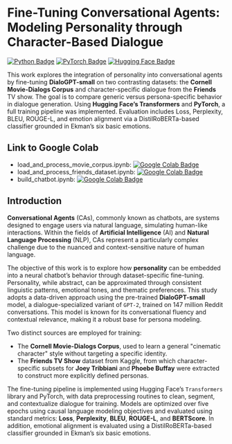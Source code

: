 # Fine-Tuning Conversational Agents: Modeling Personality through Character-Based Dialogue

[![Python Badge](https://img.shields.io/badge/Python-3776AB?logo=python&logoColor=fff&style=flat)](https://www.python.org/)
[![PyTorch Badge](https://img.shields.io/badge/PyTorch-EE4C2C?logo=pytorch&logoColor=fff&style=flat)](https://pytorch.org/)
[![Hugging Face Badge](https://img.shields.io/badge/Hugging%20Face-FFD21E?logo=huggingface&logoColor=000&style=flat)](https://huggingface.co/)

This work explores the integration of personality into conversational agents by fine-tuning **DialoGPT-small** on two contrasting datasets: the **Cornell Movie-Dialogs Corpus** and character-specific dialogue from the **Friends** TV show. The goal is to compare generic versus persona-specific behavior in dialogue generation. Using **Hugging Face’s Transformers** and **PyTorch**, a full training pipeline was implemented. Evaluation includes Loss, Perplexity, BLEU, ROUGE-L, and emotion alignment via a DistilRoBERTa-based classifier grounded in Ekman’s six basic emotions.

## Link to Google Colab
- load_and_process_movie_corpus.ipynb: [![Google Colab Badge](https://img.shields.io/badge/Google%20Colab-F9AB00?logo=googlecolab&logoColor=fff&style=flat-square)](https://colab.research.google.com/github/Sabaudian/Neural_Conversational_Agents_project/blob/main/load_and_process_movie_corpus.ipynb)
- load_and_process_friends_dataset.ipynb: [![Google Colab Badge](https://img.shields.io/badge/Google%20Colab-F9AB00?logo=googlecolab&logoColor=fff&style=flat-square)](https://colab.research.google.com/github/Sabaudian/Neural_Conversational_Agents_project/blob/main/load_and_process_friends_dataset.ipynb)
- build_chatbot.ipynb: [![Google Colab Badge](https://img.shields.io/badge/Google%20Colab-F9AB00?logo=googlecolab&logoColor=fff&style=flat-square)](https://drive.google.com/file/d/1J9UOfUoUKnvHuQhG09LO1p5ACFQ8b2b4/view?usp=sharing)

## Introduction

**Conversational Agents** (CAs), commonly known as chatbots, are systems designed to engage users via natural language, simulating human-like interactions. Within the fields of **Artificial Intelligence** (AI) and **Natural Language Processing** (NLP), CAs represent a particularly complex challenge due to the nuanced and context-sensitive nature of human language.

The objective of this work is to explore how **personality** can be embedded into a neural chatbot’s behavior through dataset-specific fine-tuning. Personality, while abstract, can be approximated through consistent linguistic patterns, emotional tones, and thematic preferences. This study adopts a data-driven approach using the pre-trained **DialoGPT-small** model, a dialogue-specialized variant of `GPT-2`, trained on 147 million Reddit conversations. This model is known for its conversational fluency and contextual relevance, making it a robust base for persona modeling.

Two distinct sources are employed for training:

* The **Cornell Movie-Dialogs Corpus**, used to learn a general "cinematic character" style without targeting a specific identity.
* The **Friends TV Show** dataset from Kaggle, from which character-specific subsets for **Joey Tribbiani** and **Phoebe Buffay** were extracted to construct more explicitly defined personas.

The fine-tuning pipeline is implemented using Hugging Face’s `Transformers` library and PyTorch, with data preprocessing routines to clean, segment, and contextualize dialogue for training. Models are optimized over five epochs using causal language modeling objectives and evaluated using standard metrics: **Loss**, **Perplexity**, **BLEU**, **ROUGE-L**, and **BERTScore**. In addition, emotional alignment is evaluated using a DistilRoBERTa-based classifier grounded in Ekman’s six basic emotions.
